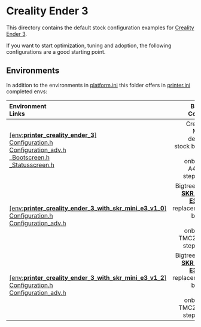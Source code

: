 # Creality Ender 3

This directory contains the default stock configuration examples for [Creality](../Creality) [Ender 3](../Creality/Ender-3).

If you want to start optimization, tuning and adoption, the following configurations are a good starting point.

## Environments
In addition to the environments in [platform.ini](../../../../platformio.ini) this folder offers in [printer.ini](../Creality/Ender-3/printer.ini) completed envs:

  | Environment<br />Links | Board<br/>Config |
  | :-- | --: |
  | [[env:__printer_creality_ender_3__]](printer.ini#L1)<br />[Configuration.h](../Creality/Ender-3/Configuration.h)<br />[Configuration_adv.h](../Creality/Ender-3/Configuration_adv.h)<br />[\_Bootscreen.h](../Creality/Ender-3/_Bootscreen.h)<br />[\_Statusscreen.h](../Creality/Ender-3/_Statusscreen.h) | Creality Melzi default stock board<br />with onboard A4988 steppers |
  | [[env:__printer_creality_ender_3_with_skr_mini_e3_v1_0__]](printer.ini#L5)<br />[Configuration.h](../BigTreeTech/SKR%20Mini%20E3%201.2/Configuration.h)<br />[Configuration_adv.h](../BigTreeTech/SKR%20Mini%20E3%201.2/Configuration_adv.h) | Bigtreetech __[SKR Mini E3 1.0](../BigTreeTech/SKR%20Mini%20E3%201.0)__ replacement board<br />with onboard TMC2209 steppers |
  | [[env:__printer_creality_ender_3_with_skr_mini_e3_v1_2__]](printer.ini#L9)<br />[Configuration.h](../BigTreeTech/SKR%20Mini%20E3%201.0/Configuration.h)<br />[Configuration_adv.h](../BigTreeTech/SKR%20Mini%20E3%201.2/Configuration_adv.h) | Bigtreetech __[SKR Mini E3 1.2](../BigTreeTech/SKR%20Mini%20E3%201.2)__ replacement board<br />with onboard TMC2209 steppers |


